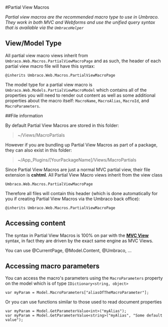 #Partial View Macros

_Partial view macros are the recommended macro type to use in Umbraco. They work in both MVC and Webforms and use the unified query syntax that is available via the `UmbracoHelper`_

## View/Model Type

All partial view macro views inherit from `Umbraco.Web.Macros.PartialViewMacroPage` and as such, the header of each partial view macro file will have this syntax:

	@inherits Umbraco.Web.Macros.PartialViewMacroPage
	
The model type for a partial view macro is `Umbraco.Web.Models.PartialViewMacroModel` which contains all of the properties you will need to
render out content as well as some additional properties about the macro itself: `MacroName`, `MacroAlias`, `MacroId`, and `MacroParameters`. 

##File information

By default Partial View Macros are stored in this folder: 

> ~/Views/MacroPartials 

However if you are bundling up Partial View Macros as part of a package, they can also exist in this folder:

> ~/App_Plugins/[YourPackageName]/Views/MacroPartials

Since Partial View Macros are just a normal MVC partial view, their file extension is **cshtml**. All Partial View Macro views inherit from the view class

	Umbraco.Web.Macros.PartialViewMacroPage

Therefore all files will contain this header (which is done automatically for you if creating Partial View Macros via the Umbraco back office):

	@inherits Umbraco.Web.Macros.PartialViewMacroPage

## Accessing content

The syntax in Partial View Macros is 100% on par with the **[MVC View](../../Mvc/views.md)** syntax, in fact they are driven by the exact same engine as MVC Views.

You can use @CurrentPage, @Model.Content, @Umbraco, ...

## Accessing macro parameters

You can access the macro's parameters using the `MacroParameters` property on the model which is of type `IDictionary<string, object>`

    var myParam = Model.MacroParameters["aliasOfTheMacroParameter"];
    
Or you can use functions similar to those used to read document properties

    var myParam = Model.GetParameterValue<int>("myAlias");
    var myParam = Model.GetParameterValue<string>("myAlias", "Some default value");
